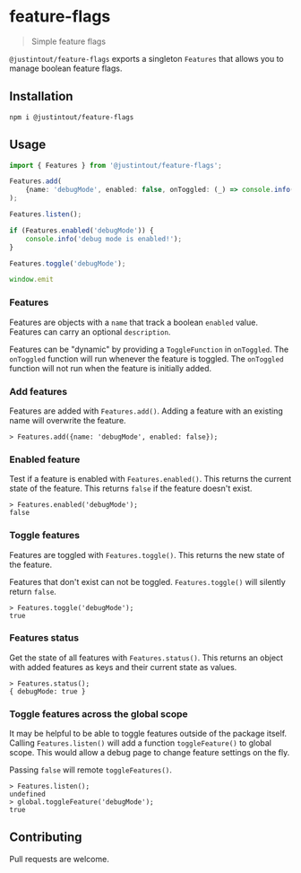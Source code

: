 # feature-flags
> Simple feature flags

`@justintout/feature-flags` exports a singleton `Features` that allows you to manage boolean feature flags.

## Installation

```
npm i @justintout/feature-flags
```

## Usage 

```typescript
import { Features } from '@justintout/feature-flags';

Features.add(
    {name: 'debugMode', enabled: false, onToggled: (_) => console.info('debug mode has been enabled!')}
);

Features.listen();

if (Features.enabled('debugMode')) {
    console.info('debug mode is enabled!');
}

Features.toggle('debugMode');

window.emit
```

### Features

Features are objects with a `name` that track a boolean `enabled` value. Features can carry an optional `description`. 

Features can be "dynamic" by providing a `ToggleFunction` in `onToggled`. The `onToggled` function will run whenever the feature is toggled. The `onToggled` function will not run when the feature is initially added.

### Add features 

Features are added with `Features.add()`. Adding a feature with an existing name will overwrite the feature. 

```
> Features.add({name: 'debugMode', enabled: false});
```

### Enabled feature

Test if a feature is enabled with `Features.enabled()`. This returns the current state of the feature. This returns `false` if the feature doesn't exist.

```
> Features.enabled('debugMode');
false
```

### Toggle features

Features are toggled with `Features.toggle()`. This returns the new state of the feature. 

Features that don't exist can not be toggled. `Features.toggle()` will silently return `false`.

```
> Features.toggle('debugMode');
true
```

### Features status

Get the state of all features with `Features.status()`. This returns an object with added features as keys and their current state as values. 

```
> Features.status();
{ debugMode: true }
```

### Toggle features across the global scope

It may be helpful to be able to toggle features outside of the package itself. Calling `Features.listen()` will add a function `toggleFeature()` to global scope. This would allow a debug page to change feature settings on the fly.

Passing `false` will remote `toggleFeatures()`.

``` 
> Features.listen();
undefined
> global.toggleFeature('debugMode');
true
```

## Contributing

Pull requests are welcome. 